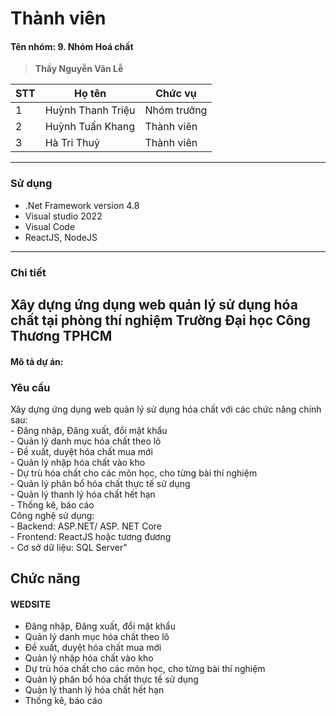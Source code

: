 # Thành viên
<h4>Tên nhóm: 9. Nhóm Hoá chất  </h4>

>**Thầy  Nguyễn Văn Lễ**

| STT | Họ tên | Chức vụ  |
|-----|------------|--------------------|
|  1  |  Huỳnh Thanh Triệu  |   Nhóm trưởng  |
|  2  |  Huỳnh Tuấn Khang  |   Thành viên  |
|  3  |  Hà Tri Thuỷ  |   Thành viên  |
-----------------------------------------------
### Sử dụng 
 - .Net Framework version 4.8
 - Visual studio 2022
 - Visual Code
 - ReactJS, NodeJS
-----------------------------------------------
 ### Chi tiết

 ## Xây dựng ứng dụng web quản lý sử dụng hóa chất tại phòng thí nghiệm Trường Đại học Công Thương TPHCM

 <h4>Mô tả dự án: </h4>
 <p></p>

 ### Yêu cầu 
 <p>Xây dựng ứng dụng web quản lý sử dụng hóa chất với các chức năng chính sau:<br>
 - Đăng nhập, Đăng xuất, đổi mật khẩu<br>
 - Quản lý danh mục hóa chất theo lô<br>
 - Đề xuất, duyệt hóa chất mua mới<br>
 - Quản lý nhập hóa chất vào kho<br>
 - Dự trù hóa chất cho các môn học, cho từng bài thí nghiệm<br>
 - Quản lý phân bổ hóa chất thực tế sử dụng<br>
 - Quản lý thanh lý hóa chất hết hạn<br>
 - Thống kê, báo cáo<br>
 Công nghệ sử dụng:<br>
 - Backend: ASP.NET/ ASP. NET Core<br>
 - Frontend: ReactJS hoặc tương đương<br>
 - Cơ sở dữ liệu: SQL Server"<br>
 </p>
 
 ## Chức năng
#### WEDSITE
<ul>
    <li>Đăng nhập, Đăng xuất, đổi mật khẩu</li>
    <li>Quản lý danh mục hóa chất theo lô</li>
    <li>Đề xuất, duyệt hóa chất mua mới</li>
    <li>Quản lý nhập hóa chất vào kho</li>
    <li>Dự trù hóa chất cho các môn học, cho từng bài thí nghiệm</li>
    <li>Quản lý phân bổ hóa chất thực tế sử dụng</li>
    <li>Quản lý thanh lý hóa chất hết hạn</li>
    <li>Thống kê, báo cáo</li>
</ul>

